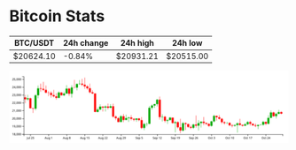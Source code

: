# Bitcoin Stats

BTC/USDT|24h change|24h high|24h low|
|---|---|---|---|
|$20624.10|-0.84%|$20931.21|$20515.00|

<img src="./chart.svg">
